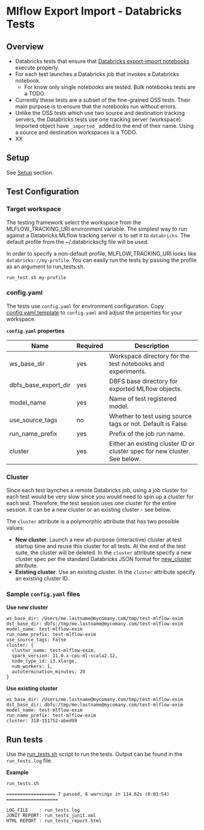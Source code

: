 # Mlflow Export Import - Databricks Tests 

## Overview

* Databricks tests that ensure that [Databricks export-import notebooks](../../databricks_notebooks/README.md) execute properly.
* For each test launches a Databricks job that invokes a Databricks notebook.
  * For know only single notebooks are tested. Bulk notebooks tests are a TODO.
* Currently these tests are a subset of the fine-grained OSS tests. Their main purpose is to ensure that the notebooks run without errors.
* Unlike the OSS tests which use two source and destination tracking servers, the Databricks tests use one tracking server (workspace). 
Imported object have `_imported_` added to the end of their name. Using a source and destination workspaces is a TODO.
*  XX

## Setup

See [Setup](../../README.md#Setup) section.

## Test Configuration

### Target workspace

The testing framework select the workspace from the MLFLOW_TRACKING_URI environment variable.
The simplest way to run against a Databricks MLflow tracking server is to set it to `databricks`.
The default profile from the ~/.databrickscfg file will be used.

In order to specify a non-default profile, MLFLOW_TRACKING_URI looks like `databricks://my-profile`.
You can easily run the tests by passing the profile as an argument to run_tests.sh.
```
run_test.sh my-profile
```

### config.yaml 

The tests use `config.yaml` for environment configuration.
Copy [config.yaml.template](config.yaml.template) to `config.yaml` and adjust the properties for your workspace.

**`config.yaml` properties**

|Name | Required | Description|
|-----|----------|---------|
| ws_base_dir | yes | Workspace directory for the test notebooks and experiments. |
| dbfs_base_export_dir | yes | DBFS base directory for exported MLflow objects. |
| model_name | yes | Name of test registered model. |
| use_source_tags | no | Whether to test using source tags or not. Default is False. |
| run_name_prefix | yes | Prefix of the job run name. |
| cluster | yes | Either an existing cluster ID or cluster spec for new cluster. See below. |


### Cluster

Since each test laynches a remote Databricks job, using a job cluster for each test would be very slow since you would
need to spin up a cluster for each test.
Therefore, the test session uses one cluster for the entire session. It can be a new cluster or an existing cluster - see below.

The `cluster` attribute is a polymorphic attribute that has two possible values:

* **New cluster**. Launch a new all-purpose (interactive) cluster at test startup time and reuse this cluster for all tests. 
At the end of the test suite, the cluster will be deleted.
In the `cluster` attribute specify a new cluster spec per the standard Databricks JSON format for [new_cluster](https://docs.databricks.com/dev-tools/api/latest/clusters.html#create) attribute.
* **Existing cluster**. Use an existing cluster. In the `cluster` attribute specify an existing cluster ID.


### Sample `config.yaml` files

**Use new cluster**

```
ws_base_dir: /Users/me.lastname@mycomany.com/tmp/test-mlflow-exim
dst_base_dir: dbfs:/tmp/me.lastname@mycomany.com/test-mlflow-exim
model_name: test-mlflow-exim
run_name_prefix: test-mlflow-exim
use_source_tags: False
cluster: { 
  cluster_name: test-mlflow-exim,
  spark_version: 11.0.x-cpu-ml-scala2.12,
  node_type_id: i3.xlarge,
  num_workers: 1,
  autotermination_minutes: 20
}
```
**Use existing cluster**
```
ws_base_dir: /Users/me.lastname@mycomany.com/tmp/test-mlflow-exim
dst_base_dir: dbfs:/tmp/me.lastname@mycomany.com/test-mlflow-exim
model_name: test-mlflow-exim
run_name_prefix: test-mlflow-exim
cluster: 318-151752-abed99
```

## Run tests

Use the [run_tests.sh](run_tests.sh) script to run the tests. Output can be found in the `run_tests.log` file.

**Example**
```
run_tests.sh 
```
```
================== 7 passed, 6 warnings in 114.62s (0:01:54) ===================

LOG_FILE    : run_tests.log
JUNIT REPORT: run_tests_junit.xml
HTML REPORT : run_tests_report.html

```
